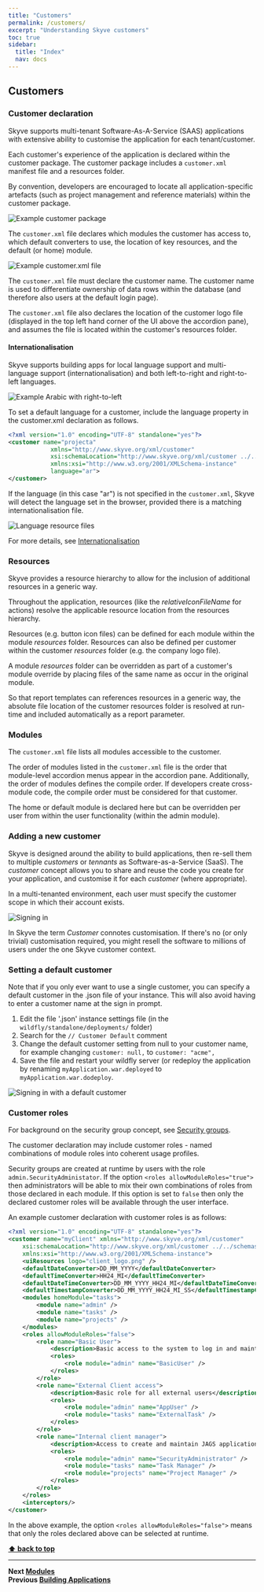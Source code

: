 ```yaml
---
title: "Customers"
permalink: /customers/
excerpt: "Understanding Skyve customers"
toc: true
sidebar:
  title: "Index"
  nav: docs
---
```


## Customers

### Customer declaration
Skyve supports multi-tenant Software-As-A-Service (SAAS) applications
with extensive ability to customise the application for each
tenant/customer.

Each customer's experience of the application is declared within the
customer package. The customer package includes a `customer.xml`
manifest file and a resources folder.

By convention, developers are encouraged to locate all
application-specific artefacts (such as project management and reference
materials) within the customer package.

![Example customer package](../assets/images/customers/image37.png "Example customer package")

The `customer.xml` file declares which modules the customer has access
to, which default converters to use, the location of key resources, and
the default (or home) module.

![Example customer.xml file](../assets/images/customers/image38.png "Example customer.xml file")

The `customer.xml` file must declare the customer name. The customer
name is used to differentiate ownership of data rows within the database
(and therefore also users at the default login page).

The `customer.xml` file also declares the location of the customer logo
file (displayed in the top left hand corner of the UI above the
accordion pane), and assumes the file is located within the customer's
resources folder.

#### Internationalisation
Skyve supports building apps for local language support and multi-language support (internationalisation) and both left-to-right and right-to-left languages.

![Example Arabic with right-to-left](../assets/images/customers/arabic-detail.png "Example Arabic view with right-to-left")

To set a default language for a customer, include the language property in the customer.xml declaration as follows. 

```xml
<?xml version="1.0" encoding="UTF-8" standalone="yes"?>
<customer name="projecta"
            xmlns="http://www.skyve.org/xml/customer"
            xsi:schemaLocation="http://www.skyve.org/xml/customer ../../schemas/customer.xsd"
            xmlns:xsi="http://www.w3.org/2001/XMLSchema-instance"
            language="ar">
</customer>
```

If the language (in this case "ar") is not specified in the `customer.xml`, Skyve will detect the language set in the browser, provided there is a matching internationalisation file.

![Language resource files](../assets/images/customers/image38-1.png "Language resource files")

For more details, see [Internationalisation](./../_pages/internationalisation.md)

### Resources

Skyve provides a resource hierarchy to allow for the inclusion of
additional resources in a generic way.

Throughout the application, resources (like the *relativeIconFileName*
for actions) resolve the applicable resource location from the resources
hierarchy.

Resources (e.g. button icon files) can be defined for each module within
the module *resources* folder. Resources can also be defined per
customer within the customer *resources* folder (e.g. the company logo
file).

A module *resources* folder can be overridden as part of a customer's
module override by placing files of the same name as occur in the
original module.

So that report templates can references resources in a generic way, the
absolute file location of the customer resources folder is resolved at
run-time and included automatically as a report parameter.

### Modules

The `customer.xml` file lists all modules accessible to the customer.

The order of modules listed in the `customer.xml` file is the order that
module-level accordion menus appear in the accordion pane. Additionally,
the order of modules defines the compile order. If developers create
cross-module code, the compile order must be considered for that
customer.

The home or default module is declared here but can be overridden per
user from within the user functionality (within the admin module).

### Adding a new customer

Skyve is designed around the ability to build applications, then re-sell them to multiple _customers_ or _tennants_ as Software-as-a-Service (SaaS). 
The _customer_ concept allows you to share and reuse the code you create for your application, 
and customise it for each _customer_ (where appropriate).

In a multi-tenanted environment, each user must specify the customer scope in which their account exists.

![Signing in](../assets/images/customers/skyve_customer_sign_in.png "Signing in")

In Skyve the term _Customer_ connotes customisation. If there's no (or only trivial) customisation required,
 you might resell the software to millions of users under the one Skyve customer context.

### Setting a default customer

Note that if you only ever want to use a single customer, you can specify a default customer in the .json file of your instance. This will also avoid having to enter a customer name at the sign in prompt.

1. Edit the file '.json' instance settings file (in the `wildfly/standalone/deployments/` folder)
2. Search for the ```// Customer Default``` comment
3. Change the default customer setting from null to your customer name, for example changing ```customer: null,``` to ```customer: "acme",```
4. Save the file and restart your wildfly server (or redeploy the application by renaming ```myApplication.war.deployed``` to ```myApplication.war.dodeploy```.

![Signing in with a default customer](../assets/images/customers/skyve_default_customer_sign_in.png "Signing in with a default customer")

### Customer roles

For background on the security group concept, see [Security groups](./../_pages/building-applications.md).

The customer declaration may include customer roles - named combinations of module roles into coherent usage profiles.

Security groups are created at runtime by users with the role `admin.SecurityAdministator`. If the option `<roles allowModuleRoles="true">` then administrators will be able to mix their own combinations of roles from those declared in each module. If this option is set to `false` then only the declared customer roles will be available through the user interface.

An example customer declaration with customer roles is as follows:

```xml
<?xml version="1.0" encoding="UTF-8" standalone="yes"?>
<customer name="myClient" xmlns="http://www.skyve.org/xml/customer"
	xsi:schemaLocation="http://www.skyve.org/xml/customer ../../schemas/customer.xsd"
	xmlns:xsi="http://www.w3.org/2001/XMLSchema-instance">
	<uiResources logo="client_logo.png" />
	<defaultDateConverter>DD_MM_YYYY</defaultDateConverter>
	<defaultTimeConverter>HH24_MI</defaultTimeConverter>
	<defaultDateTimeConverter>DD_MM_YYYY_HH24_MI</defaultDateTimeConverter>
	<defaultTimestampConverter>DD_MM_YYYY_HH24_MI_SS</defaultTimestampConverter>
	<modules homeModule="tasks">
		<module name="admin" />
		<module name="tasks" />
		<module name="projects" />
	</modules>
	<roles allowModuleRoles="false">
		<role name="Basic User">
			<description>Basic access to the system to log in and maintain own settings.</description>
			<roles>
				<role module="admin" name="BasicUser" />
			</roles>
		</role>
		<role name="External Client access">
			<description>Basic role for all external users</description>
			<roles>
				<role module="admin" name="AppUser" />
				<role module="tasks" name="ExternalTask" />
			</roles>
		</role>
		<role name="Internal client manager">
			<description>Access to create and maintain JAGS applications and claims</description>
			<roles>
				<role module="admin" name="SecurityAdministrator" />
				<role module="tasks" name="Task Manager" />
				<role module="projects" name="Project Manager" />
			</roles>
		</role>
	</roles>
	<interceptors/>
</customer>
```	

In the above example, the option `<roles allowModuleRoles="false">` means that only the roles declared above can be selected at runtime.  

**[⬆ back to top](#customers)**

---
**Next [Modules](./../_pages/modules.md)**  
**Previous [Building Applications](./../_pages/building-applications.md)**
